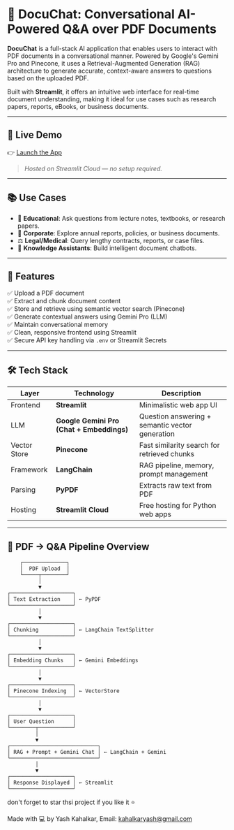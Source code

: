 # 📄 DocuChat: Conversational AI-Powered Q&A over PDF Documents

**DocuChat** is a full-stack AI application that enables users to interact with PDF documents in a conversational manner. Powered by Google's Gemini Pro and Pinecone, it uses a Retrieval-Augmented Generation (RAG) architecture to generate accurate, context-aware answers to questions based on the uploaded PDF.

Built with **Streamlit**, it offers an intuitive web interface for real-time document understanding, making it ideal for use cases such as research papers, reports, eBooks, or business documents.

---

## 🚀 Live Demo

👉 [Launch the App](https://docuchat-fsj483xk5zefo9s5ccxdl6.streamlit.app/)

> *Hosted on Streamlit Cloud — no setup required.*

---

## 📚 Use Cases

- 📘 **Educational**: Ask questions from lecture notes, textbooks, or research papers.
- 🧾 **Corporate**: Explore annual reports, policies, or business documents.
- ⚖️ **Legal/Medical**: Query lengthy contracts, reports, or case files.
- 🤖 **Knowledge Assistants**: Build intelligent document chatbots.

---

## 🧠 Features

✅ Upload a PDF document  
✅ Extract and chunk document content  
✅ Store and retrieve using semantic vector search (Pinecone)  
✅ Generate contextual answers using Gemini Pro (LLM)  
✅ Maintain conversational memory  
✅ Clean, responsive frontend using Streamlit  
✅ Secure API key handling via `.env` or Streamlit Secrets

---

## 🛠️ Tech Stack

| Layer        | Technology                              | Description                                         |
|--------------|------------------------------------------|-----------------------------------------------------|
| Frontend     | **Streamlit**                           | Minimalistic web app UI                            |
| LLM          | **Google Gemini Pro (Chat + Embeddings)** | Question answering + semantic vector generation     |
| Vector Store | **Pinecone**                            | Fast similarity search for retrieved chunks         |
| Framework    | **LangChain**                           | RAG pipeline, memory, prompt management             |
| Parsing      | **PyPDF**                               | Extracts raw text from PDF                         |
| Hosting      | **Streamlit Cloud**                     | Free hosting for Python web apps                    |

---

## 🧾 PDF → Q&A Pipeline Overview

        ┌──────────────┐
        │  PDF Upload  │
        └─────┬────────┘
              │
              ▼
    ┌────────────────────┐
    │ Text Extraction    │ ← PyPDF
    └────────────────────┘
              │
              ▼
    ┌────────────────────┐
    │ Chunking           │ ← LangChain TextSplitter
    └────────────────────┘
              │
              ▼
    ┌────────────────────┐
    │ Embedding Chunks   │ ← Gemini Embeddings
    └────────────────────┘
              │
              ▼
    ┌────────────────────┐
    │ Pinecone Indexing  │ ← VectorStore
    └────────────────────┘
              │
              ▼
    ┌────────────────────┐
    │ User Question      │
    └────────┬───────────┘
             │
             ▼
    ┌────────────────────────────┐
    │ RAG + Prompt + Gemini Chat │ ← LangChain + Gemini
    └────────────────────────────┘
             │
             ▼
    ┌────────────────────┐
    │ Response Displayed │ ← Streamlit
    └────────────────────┘

don't forget to star thsi project if you like it ⭐

Made with 💻 by Yash Kahalkar, Email: kahalkaryash@gmail.com 
